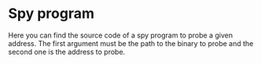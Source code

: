 # Spy program
Here you can find the source code of a spy program to probe a given address.
The first argument must be the path to the binary to probe and the second one is the address to probe.
